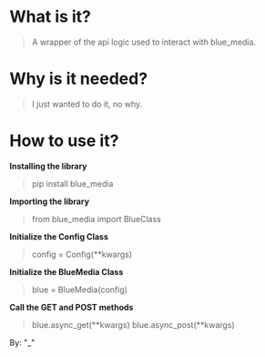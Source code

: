 # What is it?

> A wrapper of the api logic used to interact with blue_media.


# Why is it needed?

> I just wanted to do it, no why.

# How to use it?

**Installing the library**
> pip install blue_media

**Importing the library**
> from blue_media import BlueClass

**Initialize the Config Class**
> config = Config(**kwargs)

**Initialize the BlueMedia Class**
> blue = BlueMedia(config)

**Call the GET and POST methods**

> blue.async_get(**kwargs)
> blue.async_post(**kwargs)

By: "_"
